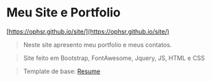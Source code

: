 # Meu Site e Portfolio

[https://ophsr.github.io/site/](https://ophsr.github.io/site/)

>Neste site apresento meu portfolio e meus contatos.

>Site feito em Bootstrap, FontAwesome, Jquery, JS, HTML e CSS

>Template de base: [Resume]( https://github.com/BlackrockDigital/startbootstrap-resume)
